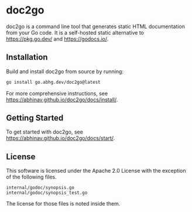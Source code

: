 # doc2go

doc2go is a command line tool
that generates static HTML documentation from your Go code.
It is a self-hosted static alternative to
https://pkg.go.dev/ and https://godocs.io/.

## Installation

Build and install doc2go from source by running:

```bash
go install go.abhg.dev/doc2go@latest
```

For more comprehensive instructions, see
<https://abhinav.github.io/doc2go/docs/install/>.

## Getting Started

To get started with doc2go, see
<https://abhinav.github.io/doc2go/docs/start/>.

## License

This software is licensed under the Apache 2.0 License
with the exception of the following files.

    internal/godoc/synopsis.go
    internal/godoc/synopsis_test.go

The license for those files is noted inside them.
